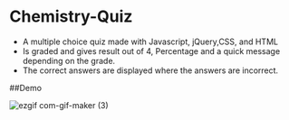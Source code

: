 # Chemistry-Quiz

* A multiple choice quiz made with Javascript, jQuery,CSS, and HTML
* Is graded and gives result out of 4, Percentage and a quick message depending on the grade.
* The correct answers are displayed where the answers are incorrect.

##Demo

![ezgif com-gif-maker (3)](https://user-images.githubusercontent.com/87786124/144942344-539d0b50-7c97-4e83-9dff-bb98865c78a8.gif)
